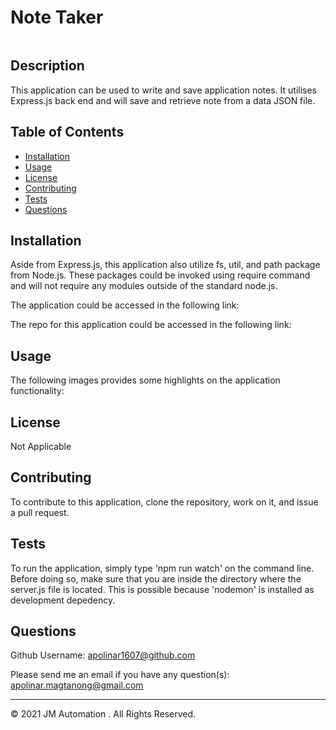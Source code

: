 # Note Taker

  ![]()

  ## Description 
  
  This application can be used to write and save application notes. It utilises Express.js back end and will save and retrieve note from a data JSON file.
  
  
  ## Table of Contents
  
  * [Installation](#installation)
  * [Usage](#usage)
  * [License](#license)
  * [Contributing](#contributing)
  * [Tests](#tests)
  * [Questions](#questions)
  
  
  ## Installation
  
  Aside from Express.js, this application also utilize fs, util, and path package from Node.js. These packages could be invoked using require command and will not require any modules outside of the standard node.js.

  The application could be accessed in the following link:

  The repo for this application could be accessed in the following link:
  
  
  ## Usage 
  
  The following images provides some highlights on the application functionality: 
  
  
  ## License
  
  Not Applicable
  
  
  ## Contributing
  
  To contribute to this application, clone the repository, work on it, and issue a pull request.
  
  ## Tests
  
  To run the application, simply type 'npm run watch' on the command line. Before doing so, make sure that you are inside the directory where the server.js file is located. This is possible because 'nodemon' is installed as development depedency.


  ## Questions
  
  Github Username: 
  [apolinar1607@github.com](https://github.com/apolinar1607@github.com)

  Please send me an email if you have any question(s): 
  apolinar.magtanong@gmail.com
  
  


  ---
  © 2021 JM Automation . All Rights Reserved.

